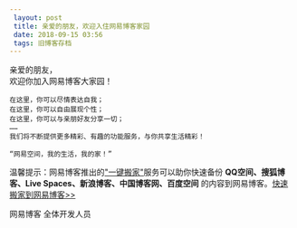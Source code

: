 ```yaml
---
 layout: post
 title: 亲爱的朋友，欢迎入住网易博客家园
 date: 2018-09-15 03:56
 tags: 旧博客存档
---
```

亲爱的朋友，  
    欢迎你加入网易博客大家园！

    在这里，你可以尽情表达自我；   
    在这里，你可以自由展现个性；  
    在这里，你可以与亲朋好友分享一切；  
    ……  
    我们将不断提供更多精彩、有趣的功能服务，与你共享生活精彩！

    “网易空间，我的生活，我的家！” 

   温馨提示：网易博客推出的["一键搬家"](http://blog.163.com/activities/cloneOne.do)服务可以助你快速备份
**QQ空间、搜狐博客、Live Spaces、新浪博客、中国博客网、百度空间**
的内容到网易博客。[快速搬家到网易博客>>](http://blog.163.com/activities/cloneOne.do)

网易博客 全体开发人员


